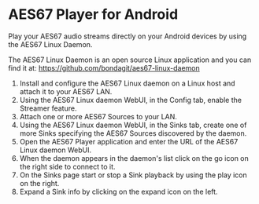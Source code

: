 # AES67 Player for Android

Play your AES67 audio streams directly on your Android devices by using the AES67 Linux Daemon.

The AES67 Linux Daemon is an open source Linux application and you can find  it at: https://github.com/bondagit/aes67-linux-daemon

1. Install and configure the AES67 Linux daemon on a Linux host and attach it to your AES67 LAN.
2. Using the AES67 Linux daemon WebUI, in the Config tab, enable the Streamer feature.
3. Attach one or more AES67 Sources to your LAN.
4. Using the AES67 Linux daemon WebUI, in the Sinks tab, create one of more Sinks specifying the AES67 Sources discovered by the daemon.
5. Open the AES67 Player application and enter the URL of the AES67 Linux daemon WebUI.
6. When the daemon appears in the daemon's list click on the go icon on the right side to connect to it.
7. On the Sinks page start or stop a Sink playback by using the play icon on the right.
8. Expand a Sink info by clicking on the expand icon on the left.
